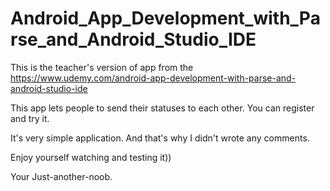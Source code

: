 # Android_App_Development_with_Parse_and_Android_Studio_IDE
This is the teacher's version of app from the
https://www.udemy.com/android-app-development-with-parse-and-android-studio-ide

This app lets people to send their statuses to each other. You can register and try it.

It's very simple application. And that's why I didn't wrote any comments.

Enjoy yourself watching and testing it))

Your Just-another-noob.
